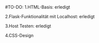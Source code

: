 #TO-DO:
1.HTML-Basis: erledigt

2.Flask-Funktionalität mit Localhost: erledigt

3.Host Testen: erledigt

4.CSS-Design